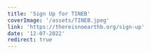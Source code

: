 ```yaml
---
title: 'Sign Up for TINEB'
coverImage: '/assets/TINEB.jpeg'
link: 'https://thereisnoearthb.org/sign-up'
date: '12-07-2022'
redirect: true
---
```


